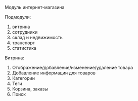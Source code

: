 Модуль интернет-магазина

Подмодули:
1) витрина
2) сотрудники
3) склад и недвижимость
4) транспорт
5) статистика

Витрина:
1) Отображение/добавление/изменение/удаление товара
2) Добавление информации для товаров
3) Категории
4) Теги
5) Корзина, заказы
6) Поиск